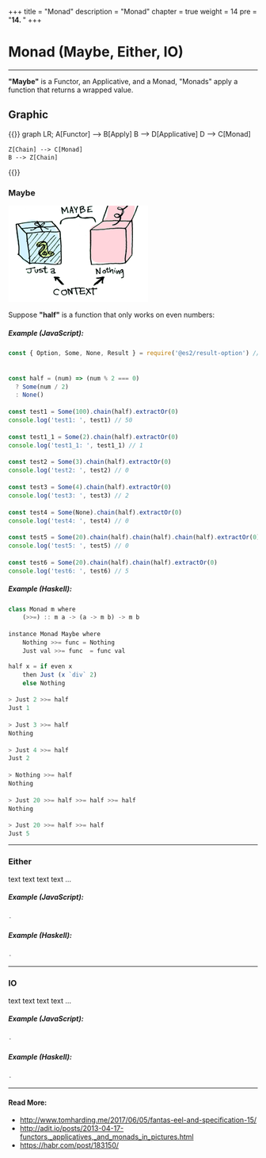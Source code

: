 +++
title = "Monad"
description = "Monad"
chapter = true
weight = 14
pre = "<b>14. </b>"
+++

# Monad (Maybe, Either, IO)
---
**"Maybe"** is a Functor, an Applicative, and a Monad,
"Monads" apply a function that returns a wrapped value.


## Graphic
{{<mermaid align="center">}}
graph LR;
    A[Functor] --> B[Apply]
    B --> D[Applicative]
    D --> C[Monad]

    Z[Chain] --> C[Monad]
    B --> Z[Chain]
{{</mermaid>}}


### Maybe
![applicative](maybe.png)

Suppose **"half"** is a function that only works on even numbers:

##### Example (JavaScript):
```js
const { Option, Some, None, Result } = require('@es2/result-option') // 0.2.0


const half = (num) => (num % 2 === 0)
  ? Some(num / 2)
  : None()

const test1 = Some(100).chain(half).extractOr(0)
console.log('test1: ', test1) // 50

const test1_1 = Some(2).chain(half).extractOr(0)
console.log('test1_1: ', test1_1) // 1

const test2 = Some(3).chain(half).extractOr(0)
console.log('test2: ', test2) // 0

const test3 = Some(4).chain(half).extractOr(0)
console.log('test3: ', test3) // 2

const test4 = Some(None).chain(half).extractOr(0)
console.log('test4: ', test4) // 0

const test5 = Some(20).chain(half).chain(half).chain(half).extractOr(0)
console.log('test5: ', test5) // 0

const test6 = Some(20).chain(half).chain(half).extractOr(0)
console.log('test6: ', test6) // 5
```


##### Example (Haskell):
```js
class Monad m where
    (>>=) :: m a -> (a -> m b) -> m b

instance Monad Maybe where
    Nothing >>= func = Nothing
    Just val >>= func  = func val
```

```js
half x = if even x
    then Just (x `div` 2)
    else Nothing

> Just 2 >>= half
Just 1

> Just 3 >>= half
Nothing

> Just 4 >>= half
Just 2

> Nothing >>= half
Nothing

> Just 20 >>= half >>= half >>= half
Nothing

> Just 20 >>= half >>= half
Just 5

```
---


### Either
text text text text ...


##### Example (JavaScript):
```js
-
```

##### Example (Haskell):
```js
-
```

---

### IO
text text text text ...


##### Example (JavaScript):
```js
-
```

##### Example (Haskell):
```js
-
```

---
#### Read More:
- http://www.tomharding.me/2017/06/05/fantas-eel-and-specification-15/
- http://adit.io/posts/2013-04-17-functors,_applicatives,_and_monads_in_pictures.html
- https://habr.com/post/183150/

